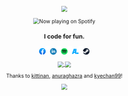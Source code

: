 <div style="text-align: center;">
    <img src="https://capsule-render.vercel.app/api?type=waving&color=161b22" />
</div>

<p align="center">
  <img src="https://spotify-github-profile.kittinanx.com/api/view?uid=williansantosnt&cover_image=true&theme=novatorem&show_offline=false&background_color=121212&interchange=false" alt="Now playing on Spotify" />
</p>

<div align="center"><h3>I code for fun.</h3><div>
<p float="left"><a href="https://facebook.com/uirian" target="_blank" title="Facebook"><img src="https://github.com/uiriansan/uiriansan/blob/master/facebook.png" width="18px" /></a><img src="https://github.com/uiriansan/uiriansan/blob/master/sep.png"/><a href="https://www.linkedin.com/in/uiriansan/" target="_blank" title="Linkedin"><img src="https://github.com/uiriansan/uiriansan/blob/master/linkedin.png" width="18px" /></a><img src="https://github.com/uiriansan/uiriansan/blob/master/sep.png"/><a href="https://open.spotify.com/user/williansantosnt?si=506f172c669e42b0" target="_blank" title="Spotify"><img src="https://github.com/uiriansan/uiriansan/blob/master/spotify.png" width="18px" /></a><img src="https://github.com/uiriansan/uiriansan/blob/master/sep.png"/><a href="https://anilist.co/user/uiriansan" target="_blank" title="AniList"><img src="https://github.com/uiriansan/uiriansan/blob/master/anilist.png" width="18px" /></a><img src="https://github.com/uiriansan/uiriansan/blob/master/sep.png"/><a href="https://steamcommunity.com/id/uiriansan/" target="_blank" title="Steam"><img src="https://github.com/uiriansan/uiriansan/blob/master/steam.png" width="18px" /></a></p>
   
<a href="https://uiriansan.github.io">
  <img height=200 align="center" src="https://github-readme-stats.vercel.app/api?username=uiriansan&layout=compact&theme=transparent&langs_count=10&hide_border=true&custom_title=Stats&title_color=ca7690&text_color=ffffff&card_width=350" />
</a>
<a href="https://uiriansan.github.io">
  <img height=200 align="center" src="https://github-readme-stats.vercel.app/api/top-langs/?username=uiriansan&layout=compact&theme=transparent&langs_count=10&hide_border=true&title_color=ca7690&text_color=ffffff&card_width=320" />
</a>

<p align="center">
  Thanks to <a href="https://github.com/kittinan/">kittinan</a>, <a href="https://github.com/anuraghazra">anuraghazra</a> and <a href="https://github.com/kyechan99">kyechan99</a>!
</p>

<div style="text-align: center;">
    <img src="https://capsule-render.vercel.app/api?type=waving&color=161b22&height=120&section=footer"/>
</div>
